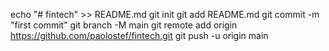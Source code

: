 echo "# fintech" >> README.md
git init
git add README.md
git commit -m "first commit"
git branch -M main
git remote add origin https://github.com/paolostef/fintech.git
git push -u origin main